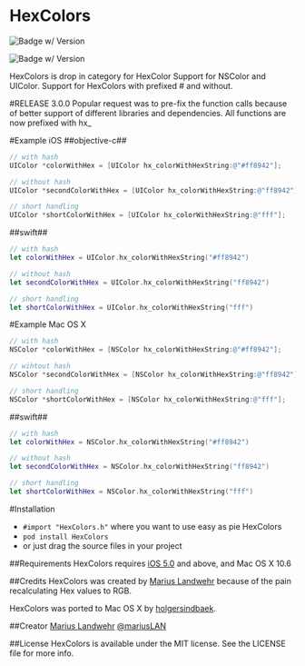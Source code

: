 HexColors
=========================
![Badge w/ Version](https://cocoapod-badges.herokuapp.com/v/HexColors/badge.png)

![Badge w/ Version](https://cocoapod-badges.herokuapp.com/p/HexColors/badge.png)

HexColors is drop in category for HexColor Support for NSColor and UIColor. Support for HexColors with prefixed # and without.

#RELEASE 3.0.0
Popular request was to pre-fix the function calls because of better support of different libraries and dependencies. All functions are now prefixed with hx_

#Example iOS
##objective-c##
``` objective-c
// with hash
UIColor *colorWithHex = [UIColor hx_colorWithHexString:@"#ff8942"];

// without hash
UIColor *secondColorWithHex = [UIColor hx_colorWithHexString:@"ff8942"];

// short handling
UIColor *shortColorWithHex = [UIColor hx_colorWithHexString:@"fff"];
```
##swift##
``` swift
// with hash
let colorWithHex = UIColor.hx_colorWithHexString("#ff8942")

// without hash
let secondColorWithHex = UIColor.hx_colorWithHexString("ff8942")

// short handling
let shortColorWithHex = UIColor.hx_colorWithHexString("fff")
```

#Example Mac OS X
``` objective-c
// with hash
NSColor *colorWithHex = [NSColor hx_colorWithHexString:@"#ff8942"];

// wihtout hash
NSColor *secondColorWithHex = [NSColor hx_colorWithHexString:@"ff8942"];

// short handling
NSColor *shortColorWithHex = [NSColor hx_colorWithHexString:@"fff"];
```
##swift##
``` swift
// with hash
let colorWithHex = NSColor.hx_colorWithHexString("#ff8942")

// without hash
let secondColorWithHex = NSColor.hx_colorWithHexString("ff8942")

// short handling
let shortColorWithHex = NSColor.hx_colorWithHexString("fff")
```

#Installation
* `#import "HexColors.h"` where you want to use easy as pie HexColors
* `pod install HexColors`
* or just drag the source files in your project

##Requirements
HexColors requires [iOS 5.0](http://developer.apple.com/library/ios/#releasenotes/General/WhatsNewIniPhoneOS/Articles/iPhoneOS4.html) and above, and Mac OS X 10.6

##Credits
HexColors was created by [Marius Landwehr](https://github.com/mRs-) because of the pain recalculating Hex values to RGB.

HexColors was ported to Mac OS X by [holgersindbaek](https://github.com/holgersindbaek).

##Creator
[Marius Landwehr](https://github.com/mRs-) [@mariusLAN](https://twitter.com/mariusLAN)

##License
HexColors is available under the MIT license. See the LICENSE file for more info.
